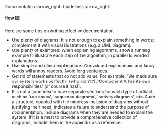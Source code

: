 <div id="path">Documentation :arrow_right: Guidelines :arrow_right:</div>

<div id="title">

#### How :two:

</div>

<div id="body">

Here are some tips on writing effective documentation.

*	Use plenty of diagrams: It is not enough to explain something in words; complement it with visual illustrations (e.g. a UML diagram).
*	Use plenty of examples: When explaining algorithms, show a running example to illustrate each step of the algorithm, in parallel to worded explanations.
*	Use simple and direct explanations: Convoluted explanations and fancy words will annoy readers. Avoid long sentences.
*	Get rid of statements that do not add value. For example, 'We made sure our system works perfectly' (who didn't?), 'Component X has its own responsibilities' (of course it has!).
*	It is not a good idea to have separate sections for each type of artifact, such as 'use cases', 'sequence diagrams', 'activity diagrams', etc. Such a structure, coupled with the mindless inclusion of diagrams without justifying their need, indicates a failure to understand the purpose of documentation. Include diagrams when they are needed to explain the system. If it is a must to provide a comprehensive collection of diagrams, include them in the appendix as a reference.

</div>

<div id="extras">
</div>

</div>
